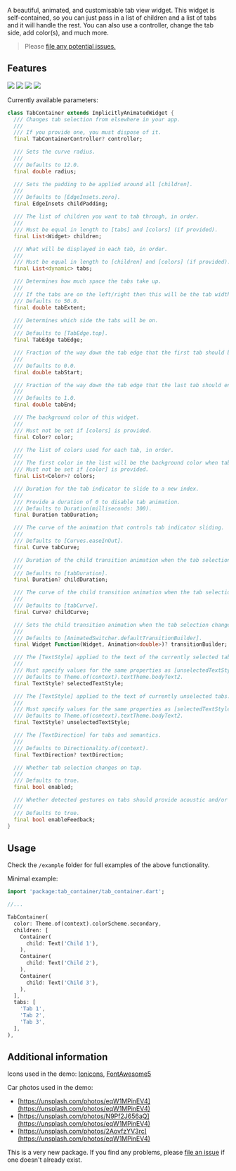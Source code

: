 A beautiful, animated, and customisable tab view widget.
This widget is self-contained, so you can just pass in a list of children and a list of tabs and it will handle the rest.
You can also use a controller, change the tab side, add color(s), and much more.

> Please [file any potential issues.](https://github.com/sourcemain/tab_container/issues)

## Features

![](https://media.giphy.com/media/cEkR19IlJ4My225oGg/giphy.gif)
![](https://media.giphy.com/media/UlPs2jVLFEypV0KtwV/giphy.gif)
![](https://media.giphy.com/media/pCMsQiashXbfc6VZDg/giphy.gif)
![](https://media.giphy.com/media/ea0JPX6894p1QHRCh4/giphy.gif)



Currently available parameters:
```dart
class TabContainer extends ImplicitlyAnimatedWidget {
  /// Changes tab selection from elsewhere in your app.
  ///
  /// If you provide one, you must dispose of it.
  final TabContainerController? controller;

  /// Sets the curve radius.
  ///
  /// Defaults to 12.0.
  final double radius;

  /// Sets the padding to be applied around all [children].
  ///
  /// Defaults to [EdgeInsets.zero].
  final EdgeInsets childPadding;

  /// The list of children you want to tab through, in order.
  ///
  /// Must be equal in length to [tabs] and [colors] (if provided).
  final List<Widget> children;

  /// What will be displayed in each tab, in order.
  ///
  /// Must be equal in length to [children] and [colors] (if provided).
  final List<dynamic> tabs;

  /// Determines how much space the tabs take up.
  ///
  /// If the tabs are on the left/right then this will be the tab width, otherwise it will be the tab height.
  /// Defaults to 50.0.
  final double tabExtent;

  /// Determines which side the tabs will be on.
  ///
  /// Defaults to [TabEdge.top].
  final TabEdge tabEdge;

  /// Fraction of the way down the tab edge that the first tab should begin.
  ///
  /// Defaults to 0.0.
  final double tabStart;

  /// Fraction of the way down the tab edge that the last tab should end.
  ///
  /// Defaults to 1.0.
  final double tabEnd;

  /// The background color of this widget.
  ///
  /// Must not be set if [colors] is provided.
  final Color? color;

  /// The list of colors used for each tab, in order.
  ///
  /// The first color in the list will be the background color when tab 1 is selected and so on.
  /// Must not be set if [color] is provided.
  final List<Color>? colors;

  /// Duration for the tab indicator to slide to a new index.
  ///
  /// Provide a duration of 0 to disable tab animation.
  /// Defaults to Duration(milliseconds: 300).
  final Duration tabDuration;

  /// The curve of the animation that controls tab indicator sliding.
  ///
  /// Defaults to [Curves.easeInOut].
  final Curve tabCurve;

  /// Duration of the child transition animation when the tab selection changes.
  ///
  /// Defaults to [tabDuration].
  final Duration? childDuration;

  /// The curve of the child transition animation when the tab selection changes.
  ///
  /// Defaults to [tabCurve].
  final Curve? childCurve;

  /// Sets the child transition animation when the tab selection changes.
  ///
  /// Defaults to [AnimatedSwitcher.defaultTransitionBuilder].
  final Widget Function(Widget, Animation<double>)? transitionBuilder;

  /// The [TextStyle] applied to the text of the currently selected tab.
  ///
  /// Must specify values for the same properties as [unselectedTextStyle].
  /// Defaults to Theme.of(context).textTheme.bodyText2.
  final TextStyle? selectedTextStyle;

  /// The [TextStyle] applied to the text of currently unselected tabs.
  ///
  /// Must specify values for the same properties as [selectedTextStyle].
  /// Defaults to Theme.of(context).textTheme.bodyText2.
  final TextStyle? unselectedTextStyle;

  /// The [TextDirection] for tabs and semantics.
  ///
  /// Defaults to Directionality.of(context).
  final TextDirection? textDirection;

  /// Whether tab selection changes on tap.
  ///
  /// Defaults to true.
  final bool enabled;

  /// Whether detected gestures on tabs should provide acoustic and/or haptic feedback.
  ///
  /// Defaults to true.
  final bool enableFeedback;
}
```

## Usage

Check the `/example` folder for full examples of the above functionality.

Minimal example:

```dart
import 'package:tab_container/tab_container.dart';

//...

TabContainer(
  color: Theme.of(context).colorScheme.secondary,
  children: [
    Container(
      child: Text('Child 1'),
    ),
    Container(
      child: Text('Child 2'),
    ),
    Container(
      child: Text('Child 3'),
    ),
  ],
  tabs: [
    'Tab 1',
    'Tab 2',
    'Tab 3',
  ],
),
```

## Additional information

Icons used in the demo: [Ionicons](https://ionic.io/ionicons), [FontAwesome5](https://fontawesome.com/v5.15/icons?d=gallery&p=2&m=free)

Car photos used in the demo:
 - [https://unsplash.com/photos/eqW1MPinEV4](https://unsplash.com/photos/eqW1MPinEV4)
 - [https://unsplash.com/photos/N9Pf2J656aQ](https://unsplash.com/photos/eqW1MPinEV4)
 - [https://unsplash.com/photos/2AovfzYV3rc](https://unsplash.com/photos/eqW1MPinEV4)
 
This is a very new package. If you find any problems, please [file an issue](https://github.com/sourcemain/tab_container/issues) if one doesn't already exist.
